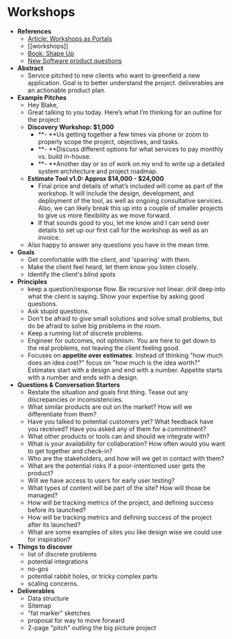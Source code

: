 # Workshops

- **References**
  - [Article: Workshops as Portals](https://tomcritchlow.com/2019/09/23/workshops/)
  - [[workshops]]
  - [Book: Shape Up](https://basecamp.com/shapeup)
  - [New Software product questions](https://spin.atomicobject.com/2020/01/24/new-software-project-questions/)
- **Abstract**
  - Service pitched to new clients who want to greenfield a new application. Goal is to better understand the project. deliverables are an actionable product plan.
- **Example Pitches**
  - Hey Blake,
  - Great talking to you today. Here’s what I’m thinking for an outline for the project:
  - **Discovery Workshop: $1,000**
    - **- **Us getting together a few times via phone or zoom to properly scope the project, objectives, and tasks.
    - **- **Discuss different options for what services to pay monthly vs. build in-house.
    - **- **Another day or so of work on my end to write up a detailed system architecture and project roadmap.
  - **Estimate Tool v1.0: Approx $14,000 - $24,000**
    - Final price and details of what’s included will come as part of the workshop. It will include the design, development, and deployment of the tool, as well as ongoing consultative services. Also, we can likely break this up into a couple of smaller projects to give us more flexibility as we move forward.
    - If that sounds good to you, let me know and I can send over details to set up our first call for the workshop as well as an invoice.
  - Also happy to answer any questions you have in the mean time.
- **Goals**
  - Get comfortable with the client, and 'sparring' with them.
  - Make the client feel heard, let them know you listen closely.
  - Identify the client's blind spots
- **Principles**
  - keep a question/response flow. Be recursive not linear. drill deep into what the client is saying. Show your expertise by asking good questions.
  - Ask stupid questions.
  - Don't be afraid to give small solutions and solve small problems, but do be afraid to solve big problems in the room.
  - Keep a running list of discrete problems.
  - Engineer for outcomes, not optimism. You are here to get down to the real problems, not leaving the client feeling good.
  - Focuses on **appetite over estimates**. Instead of thinking "how much does an idea cost?" focus on "how much is the idea worth?" Estimates start with a design and end with a number. Appetite starts with a number and ends with a design.
- **Questions & Conversation Starters**
  - Restate the situation and goals first thing. Tease out any discrepancies or inconsistencies.
  - What similar products are out on the market? How will we differentiate from them?
  - Have you talked to potential customers yet? What feedback have you received? Have you asked any of them for a commitment?
  - What other products or tools can and should we integrate with?
  - What is your availability for collaboration? How often would you want to get together and check-in?
  - Who are the stakeholders, and how will we get in contact with them?
  - What are the potential risks if a poor-intentioned user gets the product?
  - Will we have access to users for early user testing?
  - What types of content will be part of the site? How will those be managed?
  - How will be tracking metrics of the project, and defining success before its launched?
  - How will be tracking metrics and defining success of the project after its launched?
  - What are some examples of sites you like design wise we could use for inspiration?
- **Things to discover**
  - list of discrete problems
  - potential integrations
  - no-gos
  - potential rabbit holes, or tricky complex parts
  - scaling concerns.
- **Deliverables**
  - Data structure
  - Sitemap
  - "fat marker" sketches
  - proposal for way to move forward
  - 2-page "pitch" outling the big picture project
